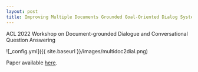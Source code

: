 ```yaml
---
layout: post
title: Improving Multiple Documents Grounded Goal-Oriented Dialog Systems via Diverse Knowledge Enhanced Pretrained Language Model
---
```


ACL 2022 Workshop on Document-grounded Dialogue and Conversational Question Answering

![_config.yml]({{ site.baseurl }}/images/multidoc2dial.png)

Paper available [here](https://aclanthology.org/2022.dialdoc-1.15/).
